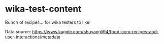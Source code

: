 # wika-test-content
Bunch of recipes... for wika testers to like!

Data source: https://www.kaggle.com/shuyangli94/food-com-recipes-and-user-interactions/metadata
